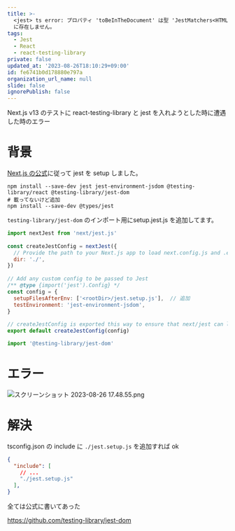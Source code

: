 ```yaml
---
title: >-
  <jest> ts error: プロパティ 'toBeInTheDocument' は型 'JestMatchers<HTMLElement>'
  に存在しません。
tags:
  - Jest
  - React
  - react-testing-library
private: false
updated_at: '2023-08-26T18:10:29+09:00'
id: fe6741b0d178880e797a
organization_url_name: null
slide: false
ignorePublish: false
---
```

Next.js v13 のテストに react-testing-library と jest を入れようとした時に遭遇した時のエラー

# 背景
[Next.js の公式](
https://nextjs.org/docs/pages/building-your-application/optimizing/testing#jest-and-react-testing-library)に従って jest を setup しました。
```bash:terminal
npm install --save-dev jest jest-environment-jsdom @testing-library/react @testing-library/jest-dom
# 載ってないけど追加
npm install --save-dev @types/jest
```

`testing-library/jest-dom` のインポート用にsetup.jest.js を追加してます。

```js:jest.config.mjs
import nextJest from 'next/jest.js'
 
const createJestConfig = nextJest({
  // Provide the path to your Next.js app to load next.config.js and .env files in your test environment
  dir: './',
})
 
// Add any custom config to be passed to Jest
/** @type {import('jest').Config} */
const config = {
  setupFilesAfterEnv: ['<rootDir>/jest.setup.js'],  // 追加
  testEnvironment: 'jest-environment-jsdom',
}
 
// createJestConfig is exported this way to ensure that next/jest can load the Next.js config which is async
export default createJestConfig(config)
```

```jest.setup.js
import '@testing-library/jest-dom'
```


# エラー
![スクリーンショット 2023-08-26 17.48.55.png](https://qiita-image-store.s3.ap-northeast-1.amazonaws.com/0/787586/35fa100a-bc0f-62a7-9def-8db36a12a8e6.png)

# 解決
tsconfig.json の include に `./jest.setup.js` を追加すれば ok

```json:tsconfig.json
{
  "include": [
    // ...
    "./jest.setup.js"
  ],
}
```

全ては公式に書いてあった

https://github.com/testing-library/jest-dom
